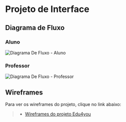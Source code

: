 # Projeto de Interface

## Diagrama de Fluxo
### Aluno
![Diagrama De Fluxo - Aluno](https://github.com/user-attachments/assets/c5d45c73-f84a-4a1b-9f42-7b509312f907)


### Professor
![Diagrama De Fluxo - Professor](https://github.com/user-attachments/assets/7aeb3f5b-ae51-43b2-93bf-d9b4b2b63bcb)



## Wireframes

Para ver os wireframes do projeto, clique no link abaixo:
> - [Wireframes do projeto Edu4you](https://www.figma.com/design/DInZoylAWCIpeMNAdFLJtt/Wireframes-do-projeto-Edu4you?node-id=0-1&p=f&t=u2CstTtS4xvAauXj-0)

 

